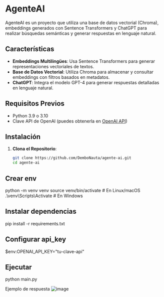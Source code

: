 # AgenteAI

AgenteAI es un proyecto que utiliza una base de datos vectorial (Chroma), embeddings generados con Sentence Transformers y ChatGPT para realizar búsquedas semánticas y generar respuestas en lenguaje natural.

## Características

- **Embeddings Multilingües**: Usa Sentence Transformers para generar representaciones vectoriales de textos.
- **Base de Datos Vectorial**: Utiliza Chroma para almacenar y consultar embeddings con filtros basados en metadatos.
- **ChatGPT**: Integra el modelo GPT-4 para generar respuestas detalladas en lenguaje natural.

## Requisitos Previos

- Python 3.9 o 3.10
- Clave API de OpenAI (puedes obtenerla en [OpenAI API](https://platform.openai.com/account/api-keys))

## Instalación

1. **Clona el Repositorio**:
   ```bash
   git clone https://github.com/DemboNauta/agente-ai.git
   cd agente-ai


## Crear env

python -m venv venv
source venv/bin/activate  # En Linux/macOS
.\venv\Scripts\Activate   # En Windows

## Instalar dependencias
pip install -r requirements.txt

## Configurar api_key

$env:OPENAI_API_KEY="tu-clave-api"

## Ejecutar
python main.py

Ejemplo de respuesta
![image](https://github.com/user-attachments/assets/4214ada4-2ea4-4928-a288-b4b15e35d759)

